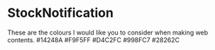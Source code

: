 # StockNotification 

These are the colours I would like you to consider when making web contents.
#14248A
#F9F5FF
#D4C2FC
#998FC7
#28262C
